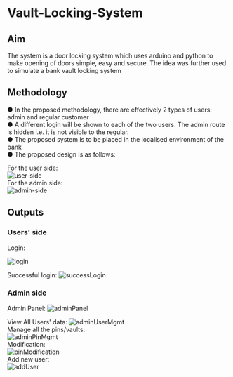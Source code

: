# Vault-Locking-System

<h2> Aim </h2>
The system is a door locking system which uses arduino and python to make opening of doors simple, easy and secure.
The idea was further used to simulate a bank vault locking system

<h2> Methodology </h2>
● In the proposed methodology, there are effectively 2 types of users: admin and regular customer<br />
● A different login will be shown to each of the two users. The admin route is hidden i.e. it is not visible to the regular.<br />
● The proposed system is to be placed in the localised environment of the bank<br />
● The proposed design is as follows:

  For the user side:  <br />
![user-side](https://user-images.githubusercontent.com/62154803/172767781-179b24fc-c48f-4570-938c-23f08455b8a0.png)
  <br />
  For the admin side: <br />
  ![admin-side](https://user-images.githubusercontent.com/62154803/172767822-86812da7-298f-4949-9adc-57bc83cceeb0.png)
<br />
<h2> Outputs </h2>

<h3> Users' side </h3>
Login: 

  ![login](https://user-images.githubusercontent.com/62154803/172767949-e3ef7042-277c-4770-a45f-91e5b64925c2.png) 
 
Successful login:
  ![successLogin](https://user-images.githubusercontent.com/62154803/172768072-798da50b-156c-42b0-b340-ba7edc9fd7d1.png)

<h3> Admin side </h3>

Admin Panel:
  ![adminPanel](https://user-images.githubusercontent.com/62154803/172768152-a1cf87b2-309e-4c28-91d6-61bea5a74897.png)

View All Users' data:
  ![adminUserMgmt](https://user-images.githubusercontent.com/62154803/172768322-7c0db134-699a-420e-b82e-c41860df0f0d.png)
<br />
Manage all the pins/vaults:
  <br />![adminPinMgmt](https://user-images.githubusercontent.com/62154803/172768652-d2a4c88b-a447-47b0-8c5b-ac89fd3c9161.png)
<br />
  Modification:
   <br /> ![pinModification](https://user-images.githubusercontent.com/62154803/172768865-4c002712-f558-4f62-970d-094082cdc67a.png)
<br />
Add new user:
  <br />![addUser](https://user-images.githubusercontent.com/62154803/172768961-1ce94119-248c-4d20-a942-d9b9b83cf8e8.png)
